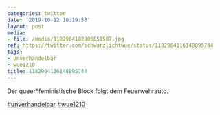```yaml
---
categories: twitter
date: '2019-10-12 10:19:58'
layout: post
media:
- file: /media/1182964102806851587.jpg
ref: https://twitter.com/schwarzlichtwue/status/1182964116148895744
tags:
- unverhandelbar
- wue1210
title: 1182964116148895744
---
```

Der queer\*feministische Block folgt dem Feuerwehrauto.

[#unverhandelbar](/t/unverhandelbar) [#wue1210](/t/wue1210)  